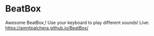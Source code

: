 # BeatBox
Awesome BeatBox,! Use your keyboard to play different sounds!
Live: https://amritpalchera.github.io/BeatBox/
